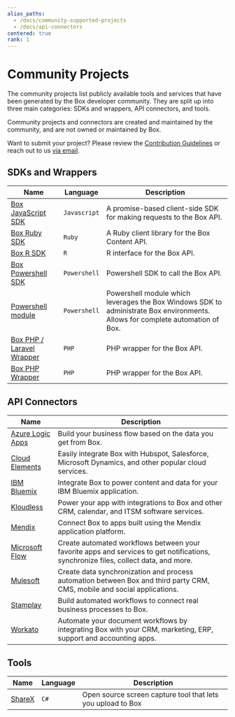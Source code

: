 ```yaml
---
alias_paths:
  - /docs/community-supported-projects
  - /docs/api-connectors
centered: true
rank: 1
---
```


# Community Projects

The community projects list publicly available tools and services that have
been generated by the Box developer community. They are split up into three
main categories: SDKs and wrappers, API connectors, and tools.

<Message type='warning'>
  Community projects and connectors are created and maintained by the
  community, and are not owned or maintained by Box.
</Message>

Want to submit your project? Please review the
[Contribution Guidelines][contribution-guidelines] or reach out to us
[via email][email-developer].

## SDKs and Wrappers

<!-- markdownlint-disable line-length -->

| Name | Language | Description |
| ------ | ------ | ------ |
| [Box JavaScript SDK][sdk-javascript] | `Javascript`  | A promise-based client-side SDK for making requests to the Box API. |
| [Box Ruby SDK][sdk-ruby] | `Ruby`  | A Ruby client library for the Box Content API. |
| [Box R SDK][sdk-r] | `R`  | R interface for the Box API. |
| [Box Powershell SDK][sdk-powershell] | `Powershell`  | Powershell SDK to call the Box API. |
| [Powershell module][sdk-poshbox] | `Powershell`  | Powershell module which leverages the Box Windows SDK to administrate Box environments. Allows for complete automation of Box. |
| [Box PHP / Laravel Wrapper][sdk-php-laravel] | `PHP`  | PHP wrapper for the Box API. |
| [Box PHP Wrapper][sdk-ph] | `PHP`  | PHP wrapper for the Box API. |

<!-- markdownlint-enable line-length -->

## API Connectors

<!-- markdownlint-disable line-length -->

| Name | Description |
| ------ | ------ |
| [Azure Logic Apps][connector-azure] | Build your business flow based on the data you get from Box. |
| [Cloud Elements][connector-cloud-elements] | Easily integrate Box with Hubspot, Salesforce, Microsoft Dynamics, and other popular cloud services. |
| [IBM Bluemix][connector-bluemix] | Integrate Box to power content and data for your IBM Bluemix application. |
| [Kloudless][connector-kloudless] | Power your app with integrations to Box and other CRM, calendar, and ITSM software services. |
| [Mendix][connector-mendix] | Connect Box to apps built using the Mendix application platform. |
| [Microsoft Flow][connector-ms-flow] | Create automated workflows between your favorite apps and services to get notifications, synchronize files, collect data, and more. |
| [Mulesoft][connector-mulesoft] | Create data synchronization and process automation between Box and third party CRM, CMS, mobile and social applications. |
| [Stamplay][connector-stamplay] | Build automated workflows to connect real business processes to Box. |
| [Workato][connector-workato] | Automate your document workflows by integrating Box with your CRM, marketing, ERP, support and accounting apps. |

<!-- markdownlint-enable line-length -->

## Tools

<!-- markdownlint-disable line-length -->

| Name | Language | Description |
| ------ | ------ | ------ |
| [ShareX][tools-sharex] | `C#`  | Open source screen capture tool that lets you upload to Box |

<!-- markdownlint-enable line-length -->

[contribution-guidelines]: https://github.com/box-community/community-guidelines/blob/master/.github/CONTRIBUTING.md
[email-developer]: mailto:developer@box.com
[sdk-javascript]: https://github.com/allenmichael/box-javascript-sdk
[sdk-ruby]: https://github.com/cburnette/boxr
[sdk-r]: https://github.com/brendan-r/boxr
[sdk-powershell]: https://github.com/box-community/box-powershell-sdk-v2
[sdk-poshbox]: https://github.com/thelastofreed/PoshBox
[sdk-php-laravel]: https://github.com/maengkom/boxapi
[sdk-ph]: https://github.com/golchha21/BoxPHPAPI
[connector-azure]: https://docs.microsoft.com/en-us/azure/connectors/connectors-create-api-box
[connector-cloud-elements]: http://cloud-elements.com/elements/box/
[connector-bluemix]: https://console.ng.bluemix.net/catalog/services/box
[connector-kloudless]: https://kloudless.com/products/cloud-storage/
[connector-mendix]: https://appstore.home.mendix.com/link/app/40977/
[connector-ms-flow]: https://flow.microsoft.com/en-us/services/shared_box/box/
[connector-mulesoft]: https://docs.mulesoft.com/mule-user-guide/v/3.8/box-connector
[connector-stamplay]: https://github.com/box/mojito
[connector-workato]: https://www.workato.com/integrations/box
[tools-sharex]: https://github.com/ShareX/ShareX
